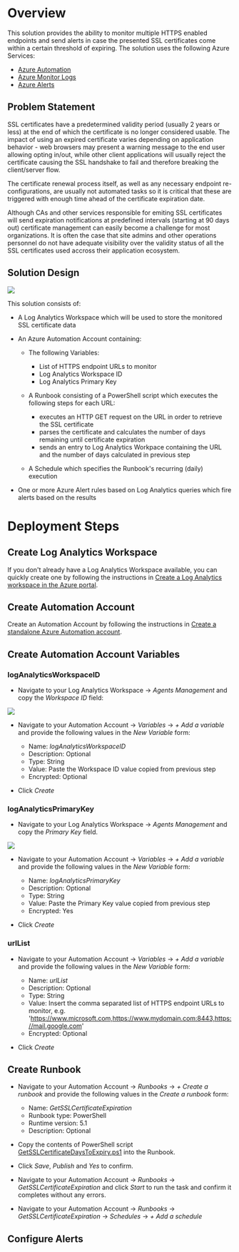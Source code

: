 # Overview
This solution provides the ability to monitor multiple HTTPS enabled endpoints and send alerts in case the presented SSL certificates come within a certain threshold of expiring. The solution uses the following Azure Services:

* [Azure Automation](https://docs.microsoft.com/en-us/azure/automation/overview)
* [Azure Monitor Logs](https://docs.microsoft.com/en-us/azure/azure-monitor/logs/data-platform-logs)
* [Azure Alerts](https://docs.microsoft.com/en-us/azure/azure-monitor/alerts/alerts-overview)

##	Problem Statement
SSL certificates have a predetermined validity period (usually 2 years or less) at the end of which the certificate is no longer considered usable. The impact of using an expired certificate varies depending on application behavior - web browsers may present a warning message to the end user allowing opting in/out, while other client applications will usually reject the certificate causing the SSL handshake to fail and therefore breaking the client/server flow.

The certificate renewal process itself, as well as any necessary endpoint re-configurations, are usually not automated tasks so it is critical that these are triggered with enough time ahead of the certificate expiration date.

Although CAs and other services responsible for emiting SSL certificates will send expiration notifications at predefined intervals (starting at 90 days out) certificate management can easily become a challenge for most organizations. It is often the case that site admins and other operations personnel do not have adequate visibility over the validity status of all the SSL certificates used accross their application ecosystem.

## Solution Design

![](https://github.com/jotavar/monitor-ssl-certificate-expiration/blob/master/images/monitor-ssl-certificate-expiration-architecture-diagram.drawio.png)

This solution consists of: 

* A Log Analytics Workspace which will be used to store the monitored SSL certificate data

* An Azure Automation Account containing:

  * The following Variables:

    * List of HTTPS endpoint URLs to monitor
    * Log Analytics Workspace ID
    * Log Analytics Primary Key

  * A Runbook consisting of a PowerShell script which executes the following steps for each URL:

    * executes an HTTP GET request on the URL in order to retrieve the SSL certificate
    * parses the certificate and calculates the number of days remaining until certificate expiration
    * sends an entry to Log Analytics Workpace containing the URL and the number of days calculated in previous step

  * A Schedule which specifies the Runbook's recurring (daily) execution

* One or more Azure Alert rules based on Log Analytics queries which fire alerts based on the results 

# Deployment Steps

## Create Log Analytics Workspace

If you don't already have a Log Analytics Workspace available, you can quickly create one by following the instructions in [Create a Log Analytics workspace in the Azure portal](https://docs.microsoft.com/en-us/azure/azure-monitor/logs/quick-create-workspace).

## Create Automation Account

Create an Automation Account by following the instructions in [Create a standalone Azure Automation account](https://docs.microsoft.com/en-us/azure/automation/automation-create-standalone-account).

## Create Automation Account Variables

### logAnalyticsWorkspaceID

* Navigate to your Log Analytics Workspace -> *Agents Management* and copy the *Workspace ID* field:

![](https://github.com/jotavar/monitor-ssl-certificate-expiration/blob/master/images/LogAnalyticsWorkspace_WorkspaceID.jpg)

* Navigate to your Automation Account -> *Variables* -> *+ Add a variable* and provide the following values in the *New Variable* form:

  * Name: *logAnalyticsWorkspaceID*
  * Description: Optional
  * Type: String
  * Value: Paste the Workspace ID value copied from previous step
  * Encrypted: Optional

* Click *Create*

### logAnalyticsPrimaryKey
  
* Navigate to your Log Analytics Workspace -> *Agents Management* and copy the *Primary Key* field.

![](https://github.com/jotavar/monitor-ssl-certificate-expiration/blob/master/images/LogAnalyticsWorkspace_PrimaryKey.jpg)

* Navigate to your Automation Account -> *Variables* -> *+ Add a variable* and provide the following values in the *New Variable* form:

  * Name: *logAnalyticsPrimaryKey*
  * Description: Optional
  * Type: String
  * Value: Paste the Primary Key value copied from previous step
  * Encrypted: Yes

* Click *Create*

### urlList

* Navigate to your Automation Account -> *Variables* -> *+ Add a variable* and provide the following values in the *New Variable* form:
  
  * Name: *urlList*
  * Description: Optional
  * Type: String
  * Value: Insert the comma separated list of HTTPS endpoint URLs to monitor, e.g. 'https://www.microsoft.com,https://www.mydomain.com:8443,https://mail.google.com'
  * Encrypted: Optional

* Click *Create*

## Create Runbook

* Navigate to your Automation Account -> *Runbooks* -> *+ Create a runbook* and provide the following values in the *Create a runbook* form:
  
  * Name: *GetSSLCertificateExpiration*
  * Runbook type: PowerShell
  * Runtime version: 5.1
  * Description: Optional

* Copy the contents of PowerShell script [GetSSLCertificateDaysToExpiry.ps1](https://github.com/jotavar/monitor-ssl-certificate-expiration/blob/master/GetSSLCertificateDaysToExpiry.ps1) into the Runbook.

* Click *Save*, *Publish* and *Yes* to confirm.

* Navigate to your Automation Account -> *Runbooks* -> *GetSSLCertificateExpiration* and click *Start* to run the task and confirm it completes without any errors.

* Navigate to your Automation Account -> *Runbooks* -> *GetSSLCertificateExpiration* -> *Schedules* -> *+ Add a schedule*

## Configure Alerts

